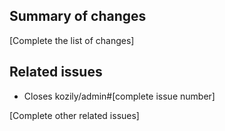 ## Summary of changes

[Complete the list of changes]

## Related issues

* Closes kozily/admin#[complete issue number]

[Complete other related issues]


